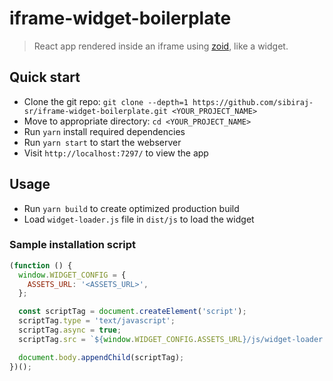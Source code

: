 # iframe-widget-boilerplate

> React app rendered inside an iframe using [zoid], like a widget.

## Quick start

- Clone the git repo: `git clone --depth=1 https://github.com/sibiraj-sr/iframe-widget-boilerplate.git <YOUR_PROJECT_NAME>`
- Move to appropriate directory: `cd <YOUR_PROJECT_NAME>`
- Run `yarn` install required dependencies
- Run `yarn start` to start the webserver
- Visit `http://localhost:7297/` to view the app

## Usage

- Run `yarn build` to create optimized production build
- Load `widget-loader.js` file in `dist/js` to load the widget

### Sample installation script

```js
(function () {
  window.WIDGET_CONFIG = {
    ASSETS_URL: '<ASSETS_URL>',
  };

  const scriptTag = document.createElement('script');
  scriptTag.type = 'text/javascript';
  scriptTag.async = true;
  scriptTag.src = `${window.WIDGET_CONFIG.ASSETS_URL}/js/widget-loader.js`;

  document.body.appendChild(scriptTag);
})();
```

[zoid]: https://github.com/krakenjs/zoid
